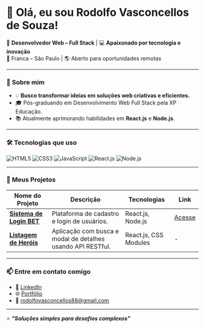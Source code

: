 # 👋 Olá, eu sou Rodolfo Vasconcellos de Souza!

🎯 **Desenvolvedor Web – Full Stack** | 💻 **Apaixonado por tecnologia e inovação**  
📍 Franca – São Paulo | 🌎 Aberto para oportunidades remotas

---

### 🚀 Sobre mim
- 💡 **Busco transformar ideias em soluções web criativas e eficientes.**
- 🎓 Pós-graduando em Desenvolvimento Web Full Stack pela XP Educação.  
- 📚 Atualmente aprimorando habilidades em **React.js** e **Node.js**.  

---

### 🛠️ Tecnologias que uso
![HTML5](https://img.shields.io/badge/HTML5-E34F26?style=for-the-badge&logo=html5&logoColor=white)
![CSS3](https://img.shields.io/badge/CSS3-1572B6?style=for-the-badge&logo=css3&logoColor=white)
![JavaScript](https://img.shields.io/badge/JavaScript-F7DF1E?style=for-the-badge&logo=javascript&logoColor=black)
![React.js](https://img.shields.io/badge/React.js-61DAFB?style=for-the-badge&logo=react&logoColor=white)
![Node.js](https://img.shields.io/badge/Node.js-339933?style=for-the-badge&logo=nodedotjs&logoColor=white)

---

### 🌟 Meus Projetos
| Nome do Projeto | Descrição | Tecnologias | Link |
|-----------------|-----------|-------------|------|
| **[Sistema de Login BET](https://github.com/rodolfosouza88/projeto-bet)** | Plataforma de cadastro e login de usuários. | React.js, Node.js | [Acesse](https://demo-login-bet.netlify.app) |
| **[Listagem de Heróis](https://github.com/rodolfosouza88/listagem-herois)** | Aplicação com busca e modal de detalhes usando API RESTful. | React.js, CSS Modules | - |

---

### 📫 Entre em contato comigo
- 💼 [LinkedIn](https://www.linkedin.com/in/rodolfosouza88/)
- 🌐 [Portfólio](https://rodolfosouza-myportfolio.netlify.app/)
- 📧 rodolfovasconcellos88@gmail.com

---

⭐ **_"Soluções simples para desafios complexos"_**
